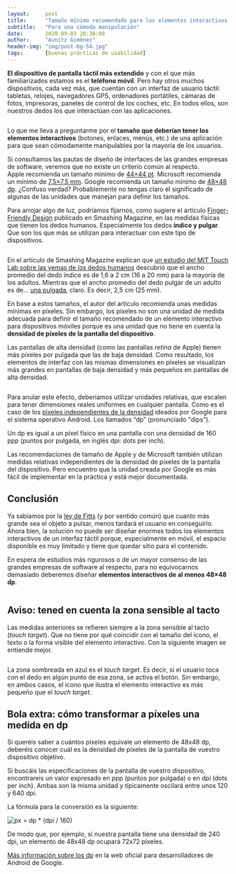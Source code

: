```yaml
---
layout:     post
title:      "Tamaño mínimo recomendado para los elementos interactivos en dispositivo táctil"
subtitle:   "Para una cómoda manipulación"
date:       2020-09-03 20:30:00
author:     "Aunitz Giménez"
header-img: "img/post-bg-54.jpg"
tags:       [buenas prácticas de usabilidad]
---
```


<p><strong>El dispositivo de pantalla táctil más extendido</strong> y con el que más familiarizados estamos es el <strong>teléfono móvil</strong>. Pero hay otros muchos dispositivos, cada vez más, que cuentan con un interfaz de usuario táctil: tabletas, relojes, navegadores GPS, ordenadores portátiles, cámaras de fotos, impresoras, paneles de control de los coches, etc. En todos ellos, son nuestros dedos los que interactúan con las aplicaciones.</p>

<p><img src="{{ site.baseurl }}/img/tamano-minimo-elementos-interactivos-dispositivo-tactil-01.jpg" loading="lazy" alt=""></p>

<p>Lo que me lleva a preguntarme por el <strong>tamaño que deberían tener los elementos interactivos</strong> (botones, enlaces, menús, etc.) de una aplicación para que sean cómodamente manipulables por la mayoría de los usuarios.</p>

<p>Si consultamos las pautas de diseño de interfaces de las grandes empresas de software, veremos que no existe un criterio común al respecto. Apple recomienda un tamaño mínimo de <a href="https://developer.apple.com/design/human-interface-guidelines/ios/visual-design/adaptivity-and-layout/" target="_blank" rel="noopener noreferrer">44×44 pt</a>. Microsoft recomienda un mínimo de <a href="https://docs.microsoft.com/en-us/windows/uwp/design/input/guidelines-for-targeting#target-size" target="_blank" rel="noopener noreferrer">7,5×7,5 mm</a>. Google recomienda un tamaño mínimo de <a href="https://material.io/design/usability/accessibility.html#layout-and-typography" target="_blank" rel="noopener noreferrer">48×48 dp</a>. ¿Confuso verdad? Probablemente no tengas claro el significado de algunas de las unidades que manejan para definir los tamaños.</p>

<p>Para arrojar algo de luz, podríamos fijarnos, como sugiere el artículo <a href="https://www.smashingmagazine.com/2012/02/finger-friendly-design-ideal-mobile-touchscreen-target-sizes/" target="_blank" rel="noopener noreferrer">Finger-Friendly Design</a> publicado en Smashing Magazine, en las medidas físicas que tienen los dedos humanos. Especialmente los dedos<strong> índice y pulgar</strong>. Que son los que más se utilizan para interactuar con este tipo de dispositivos.</p>

<p><img src="{{ site.baseurl }}/img/tamano-minimo-elementos-interactivos-dispositivo-tactil-02.jpg" loading="lazy" alt=""></p>

<p>En el artículo de Smashing Magazine explican que <a href="http://touchlab.mit.edu/publications/2003_009.pdf" target="_blank" rel="noopener noreferrer">un estudio del MIT Touch Lab sobre las yemas de los dedos humanos</a> descubrió que el ancho promedio del dedo índice es de 1,6 a 2 cm (16 a 20 mm) para la mayoría de los adultos. Mientras que el ancho promedio del dedo pulgar de un adulto es de… <a href="http://en.wikipedia.org/wiki/Finger_(unit)" target="_blank" rel="noopener noreferrer">una pulgada</a>, claro. Es decir, 2,5 cm (25 mm).</p>

<p>En base a estos tamaños, el autor del artículo recomienda unas medidas mínimas en píxeles. Sin embargo, los píxeles no son una unidad de medida adecuada para definir el tamaño recomendado de un elemento interactivo para dispositivos móviles porque es una unidad que no tiene en cuenta la <strong>densidad de píxeles de la pantalla del dispositivo</strong>.</p>

<p>Las pantallas de alta densidad (como las pantallas <em>retina</em> de Apple) tienen más píxeles por pulgada que las de baja densidad. Como resultado, los elementos de interfaz con las mismas dimensiones en píxeles se visualizan más grandes en pantallas de baja densidad y más pequeños en pantallas de alta densidad.</p>

<p><img src="{{ site.baseurl }}/img/tamano-minimo-elementos-interactivos-dispositivo-tactil-03.png" loading="lazy" alt=""></p>

<p>Para anular este efecto, deberíamos utilizar unidades relativas, que escalen para tener dimensiones reales uniformes en cualquier pantalla. Como es el caso de los <a href="https://material.io/design/layout/pixel-density.html#pixel-density" target="_blank" rel="noopener noreferrer">píxeles independientes de la densidad</a> ideados por Google para el sistema operativo Android. Los llamados “dp” (pronunciado "dips").</p>

<p>Un dp es igual a un píxel físico en una pantalla con una densidad de 160 ppp (puntos por pulgada, en inglés dpi: dots per inch).</p>

<p>Las recomendaciones de tamaño de Apple y de Microsoft también utilizan medidas relativas independientes de la densidad de píxeles de la pantalla del dispositivo. Pero encuentro que la unidad creada por Google es más fácil de implementar en la práctica y está mejor documentada.</p>

<h2>Conclusión</h2>

<p>Ya sabíamos por la <a href="{{ site.baseurl }}{% post_url 2018-01-21-ley-01-ley-de-fitts %}">ley de Fitts</a> (y por sentido común) que cuanto más grande sea el objeto a pulsar, menos tardará el usuario en conseguirlo. Ahora bien, la solución no puede ser diseñar enormes todos los elementos interactivos de un interfaz táctil porque, especialmente en móvil, el espacio disponible es muy limitado y tiene que quedar sitio para el contenido.</p>

<p>En espera de estudios más rigurosos o de un mayor consenso de las grandes empresas de software al respecto, para no equivocarnos demasiado deberemos diseñar <strong>elementos interactivos de al menos 48×48 dp</strong>.</p>

<p><img src="{{ site.baseurl }}/img/tamano-minimo-elementos-interactivos-dispositivo-tactil-04.png" loading="lazy" alt=""></p>

<h2>Aviso: tened en cuenta la zona sensible al tacto</h2>

<p>Las medidas anteriores se refieren siempre a la zona sensible al tacto (<em>touch target</em>). Que no tiene por qué coincidir con el tamaño del icono, el texto o la forma visible del elemento interactivo. Con la siguiente imagen se entiende mejor.</p>

<p><img src="{{ site.baseurl }}/img/tamano-minimo-elementos-interactivos-dispositivo-tactil-05.png" loading="lazy" alt=""></p>

<p>La zona sombreada en azul es el <em>touch target</em>. Es decir, si el usuario toca con el dedo en algún punto de esa zona, se activa el botón. Sin embargo, en ambos casos, el icono que ilustra el elemento interactivo es más pequeño que el <em>touch target</em>.</p>

<h2>Bola extra: cómo transformar a píxeles una medida en dp</h2>

<p>Si queréis saber a cuántos píxeles equivale un elemento de 48x48 dp, deberéis conocer cuál es la densidad de píxeles de la pantalla de vuestro dispositivo objetivo.</p>

<p>Si buscáis las especificaciones de la pantalla de vuestro dispositivo, encontrareis un valor expresado en ppp (puntos por pulgada) o en dpi (dots per inch). Ambas son la misma unidad y típicamente oscilará entre unos 120 y 640 dpi.</p>

<p>La fórmula para la conversión es la siguiente:</p>

<p><img src="{{ site.baseurl }}/img/tamano-minimo-elementos-interactivos-dispositivo-tactil-06.png" loading="lazy" alt="px = dp * (dpi / 160)"></p>

<p>De modo que, por ejemplo, si nuestra pantalla tiene una densidad de 240 dpi, un elemento de 48x48 dp ocupará 72x72 píxeles.</p>

<p><a href="https://developer.android.com/training/multiscreen/screendensities" target="_blank" rel="noopener noreferrer">Más información sobre los dp</a> en la web oficial para desarrolladores de Android de Google.</p>